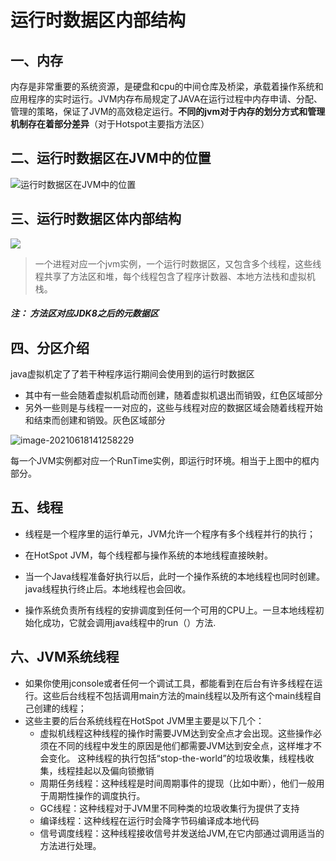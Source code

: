 # 运行时数据区内部结构

## 一、内存

内存是非常重要的系统资源，是硬盘和cpu的中间仓库及桥梁，承载着操作系统和应用程序的实时运行。JVM内存布局规定了JAVA在运行过程中内存申请、分配、管理的策略，保证了JVM的高效稳定运行。**不同的jvm对于内存的划分方式和管理机制存在着部分差异**（对于Hotspot主要指方法区）

## 二、运行时数据区在JVM中的位置

![运行时数据区在JVM中的位置](https://gitee.com/ShaoxiongDu/imageBed/raw/master/%E7%AC%AC03%E7%AB%A0_%E5%BC%95%E5%85%A5%E8%BF%90%E8%A1%8C%E6%97%B6%E6%95%B0%E6%8D%AE%E5%8C%BA.jpg)

## 三、运行时数据区体内部结构

![](https://gitee.com/ShaoxiongDu/imageBed/raw/master/image-20210618145119065.png)
> 一个进程对应一个jvm实例，一个运行时数据区，又包含多个线程，这些线程共享了方法区和堆，每个线程包含了程序计数器、本地方法栈和虚拟机栈。

##### 注： 方法区对应JDK8之后的元数据区

## 四、分区介绍

java虚拟机定了了若干种程序运行期间会使用到的运行时数据区

- 其中有一些会随着虚拟机启动而创建，随着虚拟机退出而销毁，红色区域部分
- 另外一些则是与线程一一对应的，这些与线程对应的数据区域会随着线程开始和结束而创建和销毁。灰色区域部分

![image-20210618141258229](https://gitee.com/ShaoxiongDu/imageBed/raw/master/image-20210618141258229.png)

每一个JVM实例都对应一个RunTime实例，即运行时环境。相当于上图中的框内部分。

## 五、线程

- 线程是一个程序里的运行单元，JVM允许一个程序有多个线程并行的执行；

- 在HotSpot JVM，每个线程都与操作系统的本地线程直接映射。

- 当一个Java线程准备好执行以后，此时一个操作系统的本地线程也同时创建。java线程执行终止后。本地线程也会回收。

- 操作系统负责所有线程的安排调度到任何一个可用的CPU上。一旦本地线程初始化成功，它就会调用java线程中的run（）方法.

## 六、JVM系统线程



- 如果你使用jconsole或者任何一个调试工具，都能看到在后台有许多线程在运行。这些后台线程不包括调用main方法的main线程以及所有这个main线程自己创建的线程；
- 这些主要的后台系统线程在HotSpot JVM里主要是以下几个：
  - 虚拟机线程这种线程的操作时需要JVM达到安全点才会出现。这些操作必须在不同的线程中发生的原因是他们都需要JVM达到安全点，这样堆才不会变化。
    这种线程的执行包括“stop-the-world”的垃圾收集，线程栈收集，线程挂起以及偏向锁撤销
  - 周期任务线程：这种线程是时间周期事件的提现（比如中断），他们一般用于周期性操作的调度执行。
  - GC线程：这种线程对于JVM里不同种类的垃圾收集行为提供了支持
  - 编译线程：这种线程在运行时会降字节码编译成本地代码
  - 信号调度线程：这种线程接收信号并发送给JVM,在它内部通过调用适当的方法进行处理。
